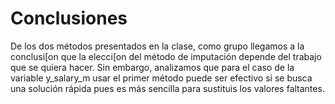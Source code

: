 # Conclusiones

De los dos métodos presentados en la clase, como grupo llegamos a la conclusi[on que la elecci[on del método de imputación depende del trabajo que se quiera hacer. Sin embargo, analizamos que para el caso de la variable y_salary_m usar el primer método puede ser efectivo si se busca una solución rápida pues es más sencilla para sustituis los valores faltantes.

